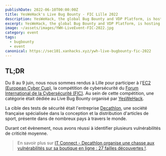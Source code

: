 ```yaml
---
publishDate: 2022-06-10T00:00:00Z
title: YesWeHack's Live Bug Bounty - FIC Lille 2022
description: YesWeHack, the global Bug Bounty and VDP Platform, is hosting a 2-day Live Bug Bounty during the FIC 2022 in Lille
excerpt: YesWeHack, the global Bug Bounty and VDP Platform, is hosting a 2-day Live Bug Bounty during the FIC 2022 in Lille
image: ~/assets/images/YWH-LiveEvent-FIC-2022.jpg
category: event
tags:
  - bugbounty
  - event
canonical: https://sec101.xanhacks.xyz/ywh-live-bugbounty-fic-2022
---
```


## TL;DR

Du 8 au 9 juin, nous nous sommes rendus à Lille pour participer à l'[EC2 (European Cyber Cup)](https://european-cybercup.com/), la compétition de cybersécurité du [Forum International de la Cybersécurité (FIC)](https://www.forum-fic.com/). Au sein de cette compétition, une catégorie était dédiée au Live Bug Bounty organisé par [YesWeHack](https://yeswehack.com/).

La cible des tests de sécurité était l'entreprise [Decathlon](https://www.decathlon.fr/), une société française spécialisée dans la conception et la distribution d'articles de sport, présente dans de nombreux pays à travers le monde.

Durant cet évènement, nous avons réussi à identifier plusieurs vulnérabilités de criticité moyenne.

> En savoir plus sur [IT Connect - Decathlon organise une chasse aux vulnérabilités sur sa boutique en ligne : 27 failles découvertes !](https://www.it-connect.fr/decathlon-organise-une-chasse-aux-vulnerabilites-sur-sa-boutique-en-ligne-27-failles-decouvertes/).